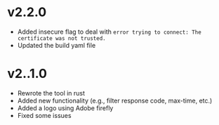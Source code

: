 # v2.2.0
- Added insecure flag to deal with `error trying to connect: The certificate was not trusted.`
- Updated the build yaml file

# v2..1.0
- Rewrote the tool in rust
- Added new functionality (e.g., filter response code, max-time, etc.)
- Added a logo using Adobe firefly
- Fixed some issues